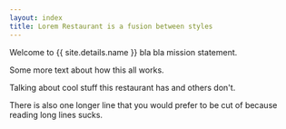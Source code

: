 ```yaml
---
layout: index
title: Lorem Restaurant is a fusion between styles
---
```

Welcome to {{ site.details.name }} bla bla mission statement.

Some more text about how this all works.

Talking about cool stuff this restaurant has and others don't.

There is also one longer line that you would prefer to be cut of because reading long lines sucks.
